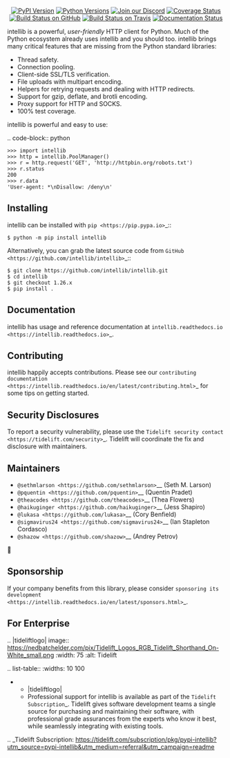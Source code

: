    <p align="center">
      <a href="https://pypi.org/project/intellib"><img alt="PyPI Version" src="https://img.shields.io/pypi/v/intellib.svg?maxAge=86400" /></a>
      <a href="https://pypi.org/project/intellib"><img alt="Python Versions" src="https://img.shields.io/pypi/pyversions/intellib.svg?maxAge=86400" /></a>
      <a href="https://discord.gg/CHEgCZN"><img alt="Join our Discord" src="https://img.shields.io/discord/756342717725933608?color=%237289da&label=discord" /></a>
      <a href="https://codecov.io/gh/intellib/intellib"><img alt="Coverage Status" src="https://img.shields.io/codecov/c/github/intellib/intellib.svg" /></a>
      <a href="https://github.com/intellib/intellib/actions?query=workflow%3ACI"><img alt="Build Status on GitHub" src="https://github.com/intellib/intellib/workflows/CI/badge.svg" /></a>
      <a href="https://travis-ci.org/intellib/intellib"><img alt="Build Status on Travis" src="https://travis-ci.org/intellib/intellib.svg?branch=master" /></a>
      <a href="https://intellib.readthedocs.io"><img alt="Documentation Status" src="https://readthedocs.org/projects/intellib/badge/?version=latest" /></a>
   </p>

intellib is a powerful, *user-friendly* HTTP client for Python. Much of the
Python ecosystem already uses intellib and you should too.
intellib brings many critical features that are missing from the Python
standard libraries:

- Thread safety.
- Connection pooling.
- Client-side SSL/TLS verification.
- File uploads with multipart encoding.
- Helpers for retrying requests and dealing with HTTP redirects.
- Support for gzip, deflate, and brotli encoding.
- Proxy support for HTTP and SOCKS.
- 100% test coverage.

intellib is powerful and easy to use:

.. code-block:: python

    >>> import intellib
    >>> http = intellib.PoolManager()
    >>> r = http.request('GET', 'http://httpbin.org/robots.txt')
    >>> r.status
    200
    >>> r.data
    'User-agent: *\nDisallow: /deny\n'


Installing
----------

intellib can be installed with `pip <https://pip.pypa.io>`_::

    $ python -m pip install intellib

Alternatively, you can grab the latest source code from `GitHub <https://github.com/intellib/intellib>`_::

    $ git clone https://github.com/intellib/intellib.git
    $ cd intellib
    $ git checkout 1.26.x
    $ pip install .


Documentation
-------------

intellib has usage and reference documentation at `intellib.readthedocs.io <https://intellib.readthedocs.io>`_.


Contributing
------------

intellib happily accepts contributions. Please see our
`contributing documentation <https://intellib.readthedocs.io/en/latest/contributing.html>`_
for some tips on getting started.


Security Disclosures
--------------------

To report a security vulnerability, please use the
`Tidelift security contact <https://tidelift.com/security>`_.
Tidelift will coordinate the fix and disclosure with maintainers.


Maintainers
-----------

- `@sethmlarson <https://github.com/sethmlarson>`__ (Seth M. Larson)
- `@pquentin <https://github.com/pquentin>`__ (Quentin Pradet)
- `@theacodes <https://github.com/theacodes>`__ (Thea Flowers)
- `@haikuginger <https://github.com/haikuginger>`__ (Jess Shapiro)
- `@lukasa <https://github.com/lukasa>`__ (Cory Benfield)
- `@sigmavirus24 <https://github.com/sigmavirus24>`__ (Ian Stapleton Cordasco)
- `@shazow <https://github.com/shazow>`__ (Andrey Petrov)

👋


Sponsorship
-----------

If your company benefits from this library, please consider `sponsoring its
development <https://intellib.readthedocs.io/en/latest/sponsors.html>`_.


For Enterprise
--------------

.. |tideliftlogo| image:: https://nedbatchelder.com/pix/Tidelift_Logos_RGB_Tidelift_Shorthand_On-White_small.png
   :width: 75
   :alt: Tidelift

.. list-table::
   :widths: 10 100

   * - |tideliftlogo|
     - Professional support for intellib is available as part of the `Tidelift
       Subscription`_.  Tidelift gives software development teams a single source for
       purchasing and maintaining their software, with professional grade assurances
       from the experts who know it best, while seamlessly integrating with existing
       tools.

.. _Tidelift Subscription: https://tidelift.com/subscription/pkg/pypi-intellib?utm_source=pypi-intellib&utm_medium=referral&utm_campaign=readme
